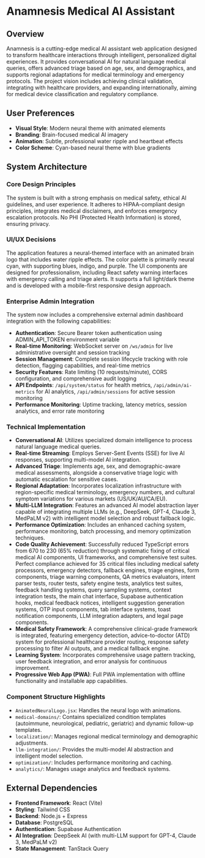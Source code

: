 # Anamnesis Medical AI Assistant

## Overview
Anamnesis is a cutting-edge medical AI assistant web application designed to transform healthcare interactions through intelligent, personalized digital experiences. It provides conversational AI for natural language medical queries, offers advanced triage based on age, sex, and demographics, and supports regional adaptations for medical terminology and emergency protocols. The project vision includes achieving clinical validation, integrating with healthcare providers, and expanding internationally, aiming for medical device classification and regulatory compliance.

## User Preferences
- **Visual Style**: Modern neural theme with animated elements
- **Branding**: Brain-focused medical AI imagery
- **Animation**: Subtle, professional water ripple and heartbeat effects
- **Color Scheme**: Cyan-based neural theme with blue gradients

## System Architecture

### Core Design Principles
The system is built with a strong emphasis on medical safety, ethical AI guidelines, and user experience. It adheres to HIPAA-compliant design principles, integrates medical disclaimers, and enforces emergency escalation protocols. No PHI (Protected Health Information) is stored, ensuring privacy.

### UI/UX Decisions
The application features a neural-themed interface with an animated brain logo that includes water ripple effects. The color palette is primarily neural cyan, with supporting blues, indigo, and purple. The UI components are designed for professionalism, including React safety warning interfaces with emergency calling and triage alerts. It supports a full light/dark theme and is developed with a mobile-first responsive design approach.

### Enterprise Admin Integration
The system now includes a comprehensive external admin dashboard integration with the following capabilities:
- **Authentication**: Secure Bearer token authentication using ADMIN_API_TOKEN environment variable
- **Real-time Monitoring**: WebSocket server on `/ws/admin` for live administrative oversight and session tracking
- **Session Management**: Complete session lifecycle tracking with role detection, flagging capabilities, and real-time metrics
- **Security Features**: Rate limiting (10 requests/minute), CORS configuration, and comprehensive audit logging
- **API Endpoints**: `/api/system/status` for health metrics, `/api/admin/ai-metrics` for AI analytics, `/api/admin/sessions` for active session monitoring
- **Performance Monitoring**: Uptime tracking, latency metrics, session analytics, and error rate monitoring

### Technical Implementation
- **Conversational AI**: Utilizes specialized domain intelligence to process natural language medical queries.
- **Real-time Streaming**: Employs Server-Sent Events (SSE) for live AI responses, supporting multi-model AI integration.
- **Advanced Triage**: Implements age, sex, and demographic-aware medical assessments, alongside a conservative triage logic with automatic escalation for sensitive cases.
- **Regional Adaptation**: Incorporates localization infrastructure with region-specific medical terminology, emergency numbers, and cultural symptom variations for various markets (US/UK/AU/CA/EU).
- **Multi-LLM Integration**: Features an advanced AI model abstraction layer capable of integrating multiple LLMs (e.g., DeepSeek, GPT-4, Claude 3, MedPaLM v2) with intelligent model selection and robust fallback logic.
- **Performance Optimization**: Includes an enhanced caching system, performance monitoring, batch processing, and memory optimization techniques.
- **Code Quality Achievement**: Successfully reduced TypeScript errors from 670 to 230 (65% reduction) through systematic fixing of critical medical AI components, UI frameworks, and comprehensive test suites. Perfect compliance achieved for 35 critical files including medical safety processors, emergency detectors, fallback engines, triage engines, form components, triage warning components, QA metrics evaluators, intent parser tests, router tests, safety engine tests, analytics test suites, feedback handling systems, query sampling systems, context integration tests, the main chat interface, Supabase authentication hooks, medical feedback notices, intelligent suggestion generation systems, OTP input components, tab interface systems, toast notification components, LLM integration adapters, and legal page components.
- **Medical Safety Framework**: A comprehensive clinical-grade framework is integrated, featuring emergency detection, advice-to-doctor (ATD) system for professional healthcare provider routing, response safety processing to filter AI outputs, and a medical fallback engine.
- **Learning System**: Incorporates comprehensive usage pattern tracking, user feedback integration, and error analysis for continuous improvement.
- **Progressive Web App (PWA)**: Full PWA implementation with offline functionality and installable app capabilities.

### Component Structure Highlights
- `AnimatedNeuralLogo.jsx`: Handles the neural logo with animations.
- `medical-domains/`: Contains specialized condition templates (autoimmune, neurological, pediatric, geriatric) and dynamic follow-up templates.
- `localization/`: Manages regional medical terminology and demographic adjustments.
- `llm-integration/`: Provides the multi-model AI abstraction and intelligent model selection.
- `optimization/`: Includes performance monitoring and caching.
- `analytics/`: Manages usage analytics and feedback systems.

## External Dependencies
- **Frontend Framework**: React (Vite)
- **Styling**: Tailwind CSS
- **Backend**: Node.js + Express
- **Database**: PostgreSQL
- **Authentication**: Supabase Authentication
- **AI Integration**: DeepSeek AI (with multi-LLM support for GPT-4, Claude 3, MedPaLM v2)
- **State Management**: TanStack Query